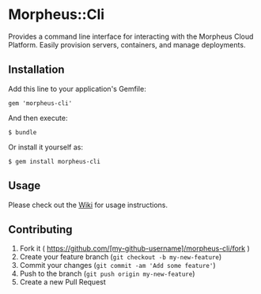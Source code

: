 # Morpheus::Cli

Provides a command line interface for interacting with the Morpheus Cloud Platform. Easily provision servers, containers, and manage deployments.

## Installation

Add this line to your application's Gemfile:

    gem 'morpheus-cli'

And then execute:

    $ bundle

Or install it yourself as:

    $ gem install morpheus-cli

## Usage

Please check out the [Wiki](https://github.com/gomorpheus/morpheus-cli/wiki) for usage instructions.

## Contributing

1. Fork it ( https://github.com/[my-github-username]/morpheus-cli/fork )
2. Create your feature branch (`git checkout -b my-new-feature`)
3. Commit your changes (`git commit -am 'Add some feature'`)
4. Push to the branch (`git push origin my-new-feature`)
5. Create a new Pull Request
